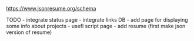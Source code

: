 https://www.jsonresume.org/schema

TODO
    - integrate status page
    - integrate links DB
    - add page for displaying some info about projects
    - usefl script page
    - add resume (first make json version of resume)
